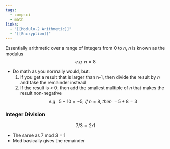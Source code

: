 ```yaml
---
tags:
  - compsci
  - math
links:
  - "[[Modulo-2 Arithmetic]]"
  - "[[Encryption]]"
---
```

Essentially arithmetic over a range of integers from 0 to *n*, *n* is known as the modulus
$$e.g\;\;n = 8$$
- Do math as you normally would, but:
	1. If you get a result that is larger than n-1, then divide the result by *n* and take the remainder instead
	2. If the result is < 0, then add the smallest multiple of *n* that makes the result non-negative
$$e.g\;\;\;5-10=-5,\;if\;n=8,\;then\;-5+8=3$$
### Integer Division
$$7/3=2r1$$
- The same as 7 mod 3 = 1
- Mod basically gives the remainder

